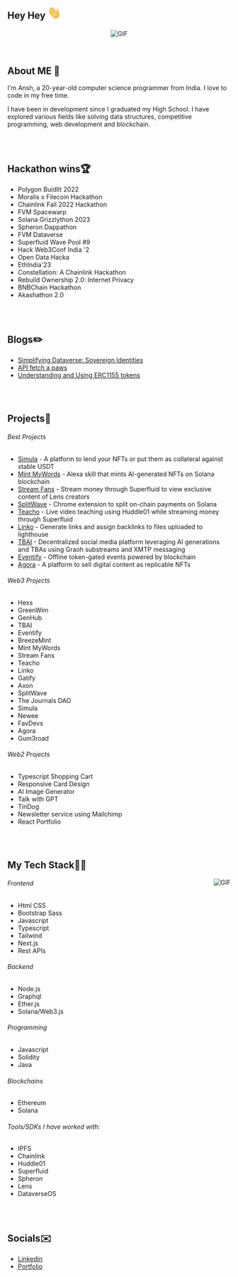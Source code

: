 ## Hey Hey <img src="https://raw.githubusercontent.com/ABSphreak/ABSphreak/master/gifs/Hi.gif" width="30px">

<div align="center">
<img hight="300" width="700" alt="GIF" align="center" src="https://github.com/foreveransh/foreveransh/blob/main/assets/208593.gif">
</div>

</br>
</br>


## About ME 💬
I'm Ansh, a 20-year-old computer science programmer from India. I love to code in my free time.

I have been in development since I graduated my High School. I have explored various fields like solving data structures, competitive programming, web development and blockchain.

</br>
</br>


## Hackathon wins🏆
- Polygon BuidlIt 2022 </br>
- Moralis x Filecoin Hackathon </br>
- Chainlink Fall 2022 Hackathon </br>
- FVM Spacewarp </br>
- Solana Grizzlython 2023 </br>
- Spheron Dappathon </br>
- FVM Dataverse </br>
- Superfluid Wave Pool #9 </br>
- Hack Web3Conf India '2 </br>
- Open Data Hacka </br>
- EthIndia'23 </br>
- Constellation: A Chainlink Hackathon </br>
- Rebuild Ownership 2.0: Internet Privacy </br>
- BNBChain Hackathon </br>
- Akashathon 2.0 </br>

</br>
</br>


## Blogs✏️
- [Simplifying Dataverse: Sovereign Identities](https://anshss.hashnode.dev/simplifying-dataverse-sovereign-identities) </br>
- [API fetch a paws](https://anshss.hashnode.dev/api-fetch-a-paws) </br>
- [Understanding and Using ERC1155 tokens](https://anshss.hashnode.dev/using-erc1155) </br>

</br>
</br>


## Projects🌱

###### Best Projects
- [Simula](https://github.com/anshss/Simula) - A platform to lend your NFTs or put them as collateral against stable USDT </br>
- [Mint MyWords](https://github.com/anshss/Mint-MyWords) - Alexa skill that mints AI-generated NFTs on Solana blockchain </br>
- [Stream Fans](https://github.com/anshss/StreamFans) - Stream money through Superfluid to view exclusive content of Lens creators </br>
- [SplitWave](https://github.com/SplitWave/splitwave-extension) - Chrome extension to split on-chain payments on Solana</br>
- [Teacho](https://github.com/anshss/Teacho) - Live video teaching using Huddle01 while streaming money through Superfluid </br>
- [Linko](https://github.com/anshss/Linko) - Generate links and assign backlinks to files uploaded to lighthouse </br>
- [TBAI](https://github.com/anshss/eth23) - Decentralized social media platform leveraging AI generations and TBAs using Graoh substreams and XMTP messaging </br>
- [Eventify](https://github.com/Eventifyy/eventify-mvp) - Offline token-gated events powered by blockchain  </br>
- [Agora](https://github.com/anubhav11156/Agora) - A platform to sell digital content as replicable NFTs </br>

###### Web3 Projects
- Hexs </br>
- GreenWim </br>
- GenHub </br>
- TBAI </br>
- Eventify </br>
- BreezeMint </br>
- Mint MyWords </br>
- Stream Fans </br>
- Teacho </br>
- Linko </br>
- Gatify </br>
- Axon </br>
- SplitWave </br>
- The Journals DAO </br>
- Simula </br>
- Newee </br>
- FavDevs </br>
- Agora </br>
- Gum3road </br>

###### Web2 Projects
- Typescript Shopping Cart </br>
- Responsive Card Design </br>
- AI Image Generator </br>
- Talk with GPT </br>
- TinDog </br>
- Newsletter service using Mailchimp</br>
- React Portfolio </br>

</br>
</br>


## My Tech Stack👨‍💻

<img hight="300" alt="GIF" align="right" src="https://github.com/foreveransh/foreveransh/blob/main/assets/13626.gif">

###### Frontend
- Html CSS</br>
- Bootstrap Sass </br>
- Javascript </br>
- Typescript </br>
- Tailwind </br>
- Next.js </br>
- Rest APIs</br>

###### Backend
- Node.js </br>
- Graphql </br> 
- Ether.js </br>
- Solana/Web3.js </br>

###### Programming
- Javascript </br>
- Solidity </br>
- Java </br>

###### Blockchains
- Ethereum </br>
- Solana </br>

###### Tools/SDKs I have worked with:
- IPFS </br>
- Chainlink </br>
- Huddle01 </br>
- Superfluid </br>
- Spheron </br>
- Lens </br>
- DataverseOS </br>

</br>
</br>


## Socials✉️
- [Linkedin](https://www.linkedin.com/in/anshss/) </br>
- [Portfolio](https://anshsaxena.me/) </br>
